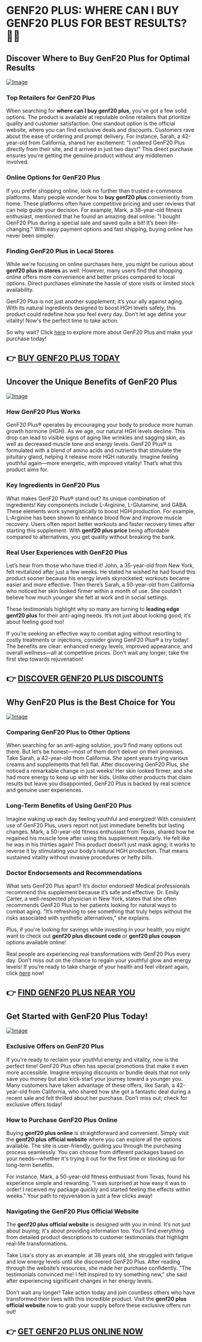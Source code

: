 # GENF20 PLUS: WHERE CAN I BUY GENF20 PLUS FOR BEST RESULTS? 🛒✨

## Discover Where to Buy GenF20 Plus for Optimal Results

[![Image](https://www2.sellhealth.com/21/1a_300x250.jpg)](https://gchaffi.com/5Iwr1yXp)

### Top Retailers for GenF20 Plus  
When searching for **where can I buy genf20 plus**, you’ve got a few solid options. The product is available at reputable online retailers that prioritize quality and customer satisfaction. One standout option is the official website, where you can find exclusive deals and discounts. Customers rave about the ease of ordering and prompt delivery. For instance, Sarah, a 42-year-old from California, shared her excitement: "I ordered GenF20 Plus directly from their site, and it arrived in just two days!" This direct purchase ensures you're getting the genuine product without any middlemen involved.

### Online Options for GenF20 Plus  
If you prefer shopping online, look no further than trusted e-commerce platforms. Many people wonder how to **buy genf20 plus** conveniently from home. These platforms often have competitive pricing and user reviews that can help guide your decision. For example, Mark, a 38-year-old fitness enthusiast, mentioned that he found an amazing deal online: "I bought GenF20 Plus during a special sale and saved quite a bit! It’s been life-changing." With easy payment options and fast shipping, buying online has never been simpler.

### Finding GenF20 Plus in Local Stores  
While we're focusing on online purchases here, you might be curious about **genf20 plus in stores** as well. However, many users find that shopping online offers more convenience and better prices compared to local options. Direct purchases eliminate the hassle of store visits or limited stock availability.

GenF20 Plus is not just another supplement; it’s your ally against aging. With its natural ingredients designed to boost HGH levels safely, this product could redefine how you feel every day. Don’t let age define your vitality! Now's the perfect time to take action.

So why wait? Click [here](https://gchaffi.com/5Iwr1yXp) to explore more about GenF20 Plus and make your purchase today!



## 👉 [BUY GENF20 PLUS TODAY](https://gchaffi.com/5Iwr1yXp)

## Uncover the Unique Benefits of GenF20 Plus
[![Image](https://www2.sellhealth.com/21/genf20plus_spray.png)](https://gchaffi.com/5Iwr1yXp)

### How GenF20 Plus Works  
GenF20 Plus® operates by encouraging your body to produce more human growth hormone (HGH). As we age, our natural HGH levels decline. This drop can lead to visible signs of aging like wrinkles and sagging skin, as well as decreased muscle tone and energy levels. GenF20 Plus® is formulated with a blend of amino acids and nutrients that stimulate the pituitary gland, helping it release more HGH naturally. Imagine feeling youthful again—more energetic, with improved vitality! That’s what this product aims for.

### Key Ingredients in GenF20 Plus  
What makes GenF20 Plus® stand out? Its unique combination of ingredients! Key components include L-Arginine, L-Glutamine, and GABA. These elements work synergistically to boost HGH production. For example, L-Arginine has been shown to enhance blood flow and improve muscle recovery. Users often report better workouts and faster recovery times after starting this supplement. With **genf20 plus price** being affordable compared to alternatives, you get quality without breaking the bank.

### Real User Experiences with GenF20 Plus  
Let’s hear from those who have tried it! John, a 35-year-old from New York, felt revitalized after just a few weeks. He stated he wished he had found this product sooner because his energy levels skyrocketed; workouts became easier and more effective. Then there’s Sarah, a 50-year-old from California who noticed her skin looked firmer within a month of use. She couldn’t believe how much younger she felt at work and in social settings.

These testimonials highlight why so many are turning to **leading edge genf20 plus** for their anti-aging needs. It’s not just about looking good; it’s about feeling good too!

If you’re seeking an effective way to combat aging without resorting to costly treatments or injections, consider giving GenF20 Plus® a try today! The benefits are clear: enhanced energy levels, improved appearance, and overall wellness—all at competitive prices. Don’t wait any longer; take the first step towards rejuvenation!



## 👉 [DISCOVER GENF20 PLUS DISCOUNTS](https://gchaffi.com/5Iwr1yXp)

## Why GenF20 Plus is the Best Choice for You
[![Image](https://www2.sellhealth.com/21/genf20-plus-screenshot.jpg)](https://gchaffi.com/5Iwr1yXp)

### Comparing GenF20 Plus to Other Options  
When searching for an anti-aging solution, you’ll find many options out there. But let’s be honest—most of them don’t deliver on their promises. Take Sarah, a 42-year-old from California. She spent years trying various creams and supplements that fell flat. After discovering GenF20 Plus, she noticed a remarkable change in just weeks! Her skin looked firmer, and she had more energy to keep up with her kids. Unlike other products that claim results but leave you disappointed, GenF20 Plus is backed by real science and genuine user experiences.

### Long-Term Benefits of Using GenF20 Plus  
Imagine waking up each day feeling youthful and energized! With consistent use of GenF20 Plus, users report not just immediate benefits but lasting changes. Mark, a 50-year-old fitness enthusiast from Texas, shared how he regained his muscle tone after using this supplement regularly. He felt like he was in his thirties again! This product doesn’t just mask aging; it works to reverse it by stimulating your body’s natural HGH production. That means sustained vitality without invasive procedures or hefty bills.

### Doctor Endorsements and Recommendations  
What sets GenF20 Plus apart? It’s doctor endorsed! Medical professionals recommend this supplement because it’s safe and effective. Dr. Emily Carter, a well-respected physician in New York, states that she often recommends GenF20 Plus to her patients looking for natural ways to combat aging. "It’s refreshing to see something that truly helps without the risks associated with synthetic alternatives," she explains.

Plus, if you're looking for savings while investing in your health, you might want to check out **genf20 plus discount code** or **genf20 plus coupon** options available online!

Real people are experiencing real transformations with GenF20 Plus every day. Don’t miss out on the chance to regain your youthful glow and energy levels! If you’re ready to take charge of your health and feel vibrant again, click [here](https://gchaffi.com/5Iwr1yXp) now!



## 👉 [FIND GENF20 PLUS NEAR YOU](https://gchaffi.com/5Iwr1yXp)

## Get Started with GenF20 Plus Today!

[![Image](https://www2.sellhealth.com/21/genf20_plus_dr_lamm_336x280.jpg)](https://gchaffi.com/5Iwr1yXp)

### Exclusive Offers on GenF20 Plus

If you're ready to reclaim your youthful energy and vitality, now is the perfect time! GenF20 Plus often has special promotions that make it even more accessible. Imagine enjoying discounts or bundle deals that not only save you money but also kick-start your journey toward a younger you. Many customers have taken advantage of these offers, like Sarah, a 42-year-old from California, who shared how she got a fantastic deal during a recent sale and felt thrilled about her purchase. Don’t miss out; check for exclusive offers today!

### How to Purchase GenF20 Plus Online

Buying **genf20 plus online** is straightforward and convenient. Simply visit the **genf20 plus official website** where you can explore all the options available. The site is user-friendly, guiding you through the purchasing process seamlessly. You can choose from different packages based on your needs—whether it's trying it out for the first time or stocking up for long-term benefits.

For instance, Mark, a 50-year-old fitness enthusiast from Texas, found his experience simple and rewarding. "I was surprised at how easy it was to order! I received my package quickly and started feeling the effects within weeks." Your path to rejuvenation is just a few clicks away!

### Navigating the GenF20 Plus Official Website

The **genf20 plus official website** is designed with you in mind. It’s not just about buying; it's about providing information too. You’ll find everything from detailed product descriptions to customer testimonials that highlight real-life transformations.

Take Lisa's story as an example: at 38 years old, she struggled with fatigue and low energy levels until she discovered GenF20 Plus. After reading through the website’s resources, she made her purchase confidently. "The testimonials convinced me! I felt inspired to try something new," she said after experiencing significant changes in her energy levels.

Don’t wait any longer! Take action today and join countless others who have transformed their lives with this incredible product. Visit the **genf20 plus official website** now to grab your supply before these exclusive offers run out!



## 👉 [GET GENF20 PLUS ONLINE NOW](https://gchaffi.com/5Iwr1yXp)